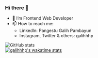 ### Hi there 👋

- 🌱 I’m Frontend Web Developer
- 📫 How to reach me: 
  - LinkedIn: Pangestu Galih Pambayun
  - Instagram, Twitter & others: galihhhp

![GitHub stats](https://github-readme-stats.vercel.app/api?username=galihhhp&show_icons=true&theme=dark&hide_border=0)   
[![galihhhp's wakatime stats](https://github-readme-stats.vercel.app/api/wakatime?username=galihhhp&layout=compact&hide_border=0&theme=dark&v=2)](https://wakatime.com/@galihhhp)

